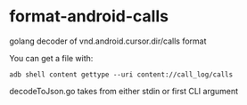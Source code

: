 # format-android-calls
golang decoder of vnd.android.cursor.dir/calls format

You can get a file with:
```
adb shell content gettype --uri content://call_log/calls
```

decodeToJson.go takes from either stdin or first CLI argument
